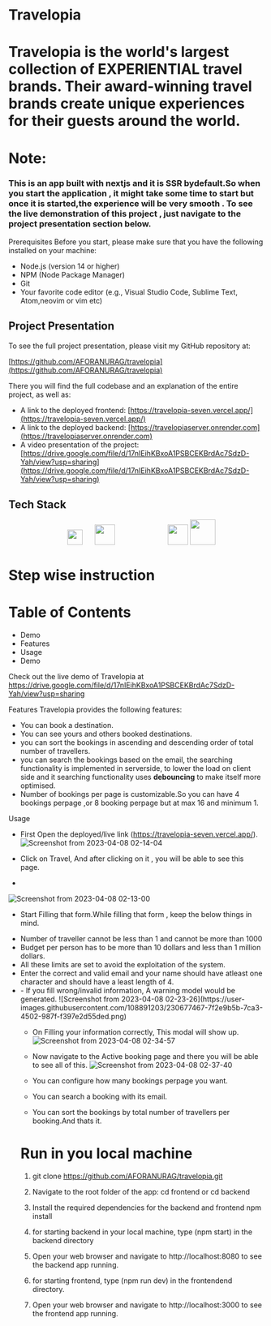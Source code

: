 # Travelopia
<h1>
Travelopia is the world's largest collection of EXPERIENTIAL travel brands. Their award-winning travel brands create unique experiences for their guests around the world.
</h1>

# Note: 
<h3>
This is an app built with nextjs and it is SSR bydefault.So when you start the application , it might take some time to start but once it is started,the experience will be very smooth . To see the live demonstration of this project , just navigate to the project presentation section below.
</h2>


Prerequisites
Before you start, please make sure that you have the following installed on your machine:

- Node.js (version 14 or higher)
- NPM (Node Package Manager)
- Git
- Your favorite code editor (e.g., Visual Studio Code, Sublime Text, Atom,neovim or vim etc)

## Project Presentation

To see the full project presentation, please visit my GitHub repository at:

[https://github.com/AFORANURAG/travelopia](https://github.com/AFORANURAG/travelopia)

There you will find the full codebase and an explanation of the entire project, as well as:

- A link to the deployed frontend: [https://travelopia-seven.vercel.app/](https://travelopia-seven.vercel.app/)
- A link to the deployed backend: [https://travelopiaserver.onrender.com](https://travelopiaserver.onrender.com)
- A video presentation of the project: [https://drive.google.com/file/d/17nIEihKBxoA1PSBCEKBrdAc7SdzD-Yah/view?usp=sharing](https://drive.google.com/file/d/17nIEihKBxoA1PSBCEKBrdAc7SdzD-Yah/view?usp=sharing)


## Tech Stack

<div align="center" display="flex">
  
   <img src="https://cdn.svgporn.com/logos/nextjs.svg" height="30" style="margin-left: 20" />
   <img src="https://cdn.svgporn.com/logos/mongodb.svg" height="40" style="margin-left: 20px"/>
   <img src="https://cdn.svgporn.com/logos/express.svg" height="40" style="margin-left: 100"/>
   <img src="https://cdn.svgporn.com/logos/nodejs.svg" height="50" />

</div>


# Step wise instruction

# Table of Contents
- Demo
- Features
- Usage
- Demo

Check out the live demo of Travelopia at https://drive.google.com/file/d/17nIEihKBxoA1PSBCEKBrdAc7SdzD-Yah/view?usp=sharing

Features
Travelopia provides the following features:
- You can book a destination.
- You can see yours and others booked destinations.
- you can sort the bookings in ascending and descending order of total number of travellers.
- you can search the bookings based on the email, the searching functionality is implemented in serverside, to lower the load on client side and it searching functionality uses  <b> debouncing</b> to make itself more optimised.
- Number of bookings per page is customizable.So you can have 4 bookings perpage ,or 8 booking perpage but at max 16 and minimum 1.

Usage
- First Open the deployed/live link (https://travelopia-seven.vercel.app/).
![Screenshot from 2023-04-08 02-14-04](https://user-images.githubusercontent.com/108891203/230676484-4a2a968e-e04b-4abe-8715-0a7aaed69a52.png)

- Click on Travel, And after clicking on it , you will be able to see this page.
- 
![Screenshot from 2023-04-08 02-13-00](https://user-images.githubusercontent.com/108891203/230676505-7d0cbe4d-998f-464a-8b36-8786a05e1a19.png)
- Start Filling that form.While filling that form , keep the below things in mind.
<ul>
  
  <li>Number of traveller cannot be less than 1 and cannot be more than 1000</li>
  <li>Budget per person has to be more than 10 dollars and less than 1 million dollars.</li>
  <li>All these limits are set to avoid the exploitation of the system.</li>
  <li>Enter the correct and valid email and your name  should have atleast one character and should have a least length of 4.</li>
  <li><Validations are performed in frontend and backend.In The backend, I am using regex,and middlewares for validation of the form data.
</ul>
- If you fill wrong/invalid information, A warning model would be generated.
![Screenshot from 2023-04-08 02-23-26](https://user-images.githubusercontent.com/108891203/230677467-7f2e9b5b-7ca3-4502-987f-f397e2d55ded.png)

- On Filling your information correctly, This modal will show up. 
![Screenshot from 2023-04-08 02-34-57](https://user-images.githubusercontent.com/108891203/230678902-12b5eedb-da1f-49bc-8299-be5aec13e53f.png)

- Now navigate to the Active booking page and there you will be able to see all of this.
![Screenshot from 2023-04-08 02-37-40](https://user-images.githubusercontent.com/108891203/230679169-f5d68828-d68c-4695-b22e-ec961b24b34d.png)

- You can configure how many bookings perpage you want.
- You can search a booking with its email.
- You can sort the bookings by total number of travellers per booking.And thats it.

# Run in you local machine

1. git clone https://github.com/AFORANURAG/travelopia.git

2. Navigate to the root folder of the app:
   cd frontend or cd backend

3. Install the required dependencies for the backend and frontend 
   npm install

4. for starting backend in your local machine, type (npm start) in the backend directory

5. Open your web browser and navigate to http://localhost:8080 to see the backend app running.

6. for starting frontend, type (npm run dev) in the frontendend directory.

7. Open your web browser and navigate to http://localhost:3000 to see the frontend app running.
 


